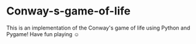 # Conway-s-game-of-life
This is an implementation of the Conway's game of life using Python and Pygame! Have fun playing ☺️
